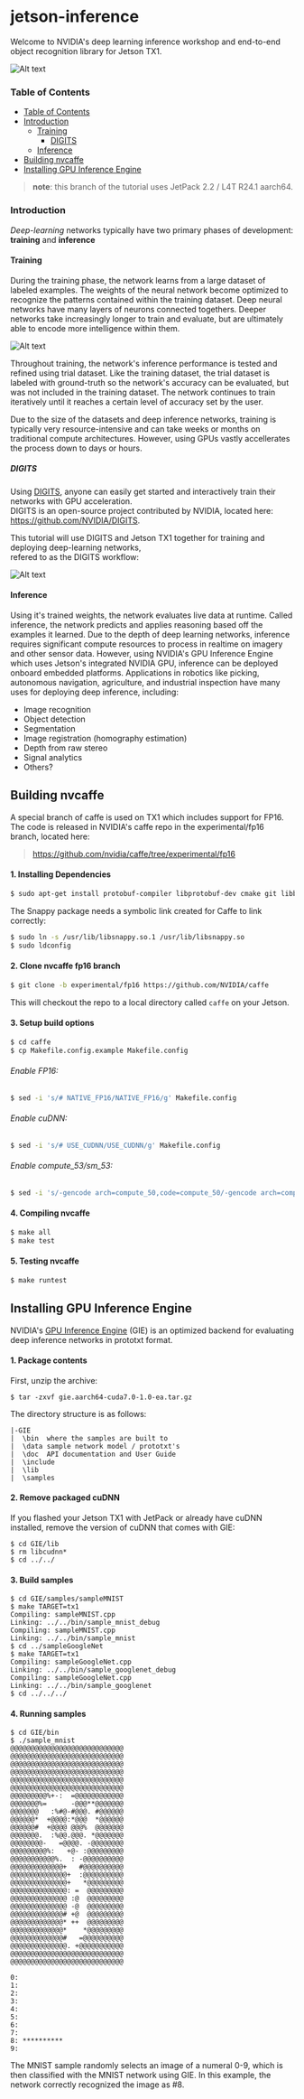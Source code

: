 # jetson-inference
Welcome to NVIDIA's deep learning inference workshop and end-to-end object recognition library for Jetson TX1.


![Alt text](https://a70ad2d16996820e6285-3c315462976343d903d5b3a03b69072d.ssl.cf2.rackcdn.com/0e7182cddd632abe6832849776204911)


### Table of Contents

* [Table of Contents](#table-of-contents)
* [Introduction](#introduction)
    * [Training](#training)
      * [DIGITS](#digits)
    * [Inference](#inference)
* [Building nvcaffe](#building-nvcaffe)
* [Installing GPU Inference Engine](#installing-gpu-inference-engine)

> **note**:  this branch of the tutorial uses 
>        JetPack 2.2 / L4T R24.1 aarch64.

### Introduction

*Deep-learning* networks typically have two primary phases of development:   **training** and **inference**

#### Training
During the training phase, the network learns from a large dataset of labeled examples.  The weights of the neural network become optimized to recognize the patterns contained within the training dataset.  Deep neural networks have many layers of neurons connected togethers.  Deeper networks take increasingly longer to train and evaluate, but are ultimately able to encode more intelligence within them.

![Alt text](https://a70ad2d16996820e6285-3c315462976343d903d5b3a03b69072d.ssl.cf2.rackcdn.com/fd4ba9e7e68b76fc41c8312856c7d0ad)

Throughout training, the network's inference performance is tested and refined using trial dataset. Like the training dataset, the trial dataset is labeled with ground-truth so the network's accuracy can be evaluated, but was not included in the training dataset.  The network continues to train iteratively until it reaches a certain level of accuracy set by the user.

Due to the size of the datasets and deep inference networks, training is typically very resource-intensive and can take weeks or months on traditional compute architectures.  However, using GPUs vastly accellerates the process down to days or hours.  

##### DIGITS

Using [DIGITS](https://developer.nvidia.com/digits), anyone can easily get started and interactively train their networks with GPU acceleration.  <br />DIGITS is an open-source project contributed by NVIDIA, located here: https://github.com/NVIDIA/DIGITS. 

This tutorial will use DIGITS and Jetson TX1 together for training and deploying deep-learning networks, <br />refered to as the DIGITS workflow:

![Alt text](https://a70ad2d16996820e6285-3c315462976343d903d5b3a03b69072d.ssl.cf2.rackcdn.com/90bde1f85a952157b914f75a9f8739c2)


#### Inference
Using it's trained weights, the network evaluates live data at runtime.  Called inference, the network predicts and applies reasoning based off the examples it learned.  Due to the depth of deep learning networks, inference requires significant compute resources to process in realtime on imagery and other sensor data.  However, using NVIDIA's GPU Inference Engine which uses Jetson's integrated NVIDIA GPU, inference can be deployed onboard embedded platforms.  Applications in robotics like picking, autonomous navigation, agriculture, and industrial inspection have many uses for deploying deep inference, including:

  - Image recognition
  - Object detection
  - Segmentation 
  - Image registration (homography estimation)
  - Depth from raw stereo
  - Signal analytics
  - Others?


## Building nvcaffe

A special branch of caffe is used on TX1 which includes support for FP16.<br />
The code is released in NVIDIA's caffe repo in the experimental/fp16 branch, located here:
> https://github.com/nvidia/caffe/tree/experimental/fp16

#### 1. Installing Dependencies

``` bash
$ sudo apt-get install protobuf-compiler libprotobuf-dev cmake git libboost-thread1.55-dev libgflags-dev libgoogle-glog-dev libhdf5-dev libatlas-dev libatlas-base-dev libatlas3-base liblmdb-dev libleveldb-dev
```

The Snappy package needs a symbolic link created for Caffe to link correctly:

``` bash
$ sudo ln -s /usr/lib/libsnappy.so.1 /usr/lib/libsnappy.so
$ sudo ldconfig
```

#### 2. Clone nvcaffe fp16 branch

``` bash
$ git clone -b experimental/fp16 https://github.com/NVIDIA/caffe
```

This will checkout the repo to a local directory called `caffe` on your Jetson.

#### 3. Setup build options

``` bash
$ cd caffe
$ cp Makefile.config.example Makefile.config
```

###### Enable FP16:

``` bash
$ sed -i 's/# NATIVE_FP16/NATIVE_FP16/g' Makefile.config
```

###### Enable cuDNN:

``` bash
$ sed -i 's/# USE_CUDNN/USE_CUDNN/g' Makefile.config
```

###### Enable compute_53/sm_53:

``` bash 
$ sed -i 's/-gencode arch=compute_50,code=compute_50/-gencode arch=compute_53,code=sm_53 -gencode arch=compute_53,code=compute_53/g' Makefile.config
```

#### 4. Compiling nvcaffe

``` bash
$ make all
$ make test
```

#### 5. Testing nvcaffe

``` bash
$ make runtest
```

## Installing GPU Inference Engine

NVIDIA's [GPU Inference Engine](https://developer.nvidia.com/gie) (GIE) is an optimized backend for evaluating deep inference networks in prototxt format.

#### 1. Package contents

First, unzip the archive:
```
$ tar -zxvf gie.aarch64-cuda7.0-1.0-ea.tar.gz
```

The directory structure is as follows:
```
|-GIE
|  \bin  where the samples are built to
|  \data sample network model / prototxt's
|  \doc  API documentation and User Guide
|  \include
|  \lib 
|  \samples 
```

#### 2. Remove packaged cuDNN

If you flashed your Jetson TX1 with JetPack or already have cuDNN installed, remove the version of cuDNN that comes with GIE:

```
$ cd GIE/lib
$ rm libcudnn*
$ cd ../../
```

#### 3. Build samples

````
$ cd GIE/samples/sampleMNIST
$ make TARGET=tx1
Compiling: sampleMNIST.cpp
Linking: ../../bin/sample_mnist_debug
Compiling: sampleMNIST.cpp
Linking: ../../bin/sample_mnist
$ cd ../sampleGoogleNet
$ make TARGET=tx1
Compiling: sampleGoogleNet.cpp
Linking: ../../bin/sample_googlenet_debug
Compiling: sampleGoogleNet.cpp
Linking: ../../bin/sample_googlenet
$ cd ../../../
````

#### 4. Running samples

````
$ cd GIE/bin
$ ./sample_mnist
@@@@@@@@@@@@@@@@@@@@@@@@@@@@
@@@@@@@@@@@@@@@@@@@@@@@@@@@@
@@@@@@@@@@@@@@@@@@@@@@@@@@@@
@@@@@@@@@@@@@@@@@@@@@@@@@@@@
@@@@@@@@@@@@@@@@@@@@@@@@@@@@
@@@@@@@@@@@@@@@@@@@@@@@@@@@@
@@@@@@@@@%+-:  =@@@@@@@@@@@@
@@@@@@@%=      -@@@**@@@@@@@
@@@@@@@   :%#@-#@@@. #@@@@@@
@@@@@@*  +@@@@:*@@@  *@@@@@@
@@@@@@#  +@@@@ @@@%  @@@@@@@
@@@@@@@.  :%@@.@@@. *@@@@@@@
@@@@@@@@-   =@@@@. -@@@@@@@@
@@@@@@@@@%:   +@- :@@@@@@@@@
@@@@@@@@@@@%.  : -@@@@@@@@@@
@@@@@@@@@@@@@+   #@@@@@@@@@@
@@@@@@@@@@@@@@+  :@@@@@@@@@@
@@@@@@@@@@@@@@+   *@@@@@@@@@
@@@@@@@@@@@@@@: =  @@@@@@@@@
@@@@@@@@@@@@@@ :@  @@@@@@@@@
@@@@@@@@@@@@@@ -@  @@@@@@@@@
@@@@@@@@@@@@@# +@  @@@@@@@@@
@@@@@@@@@@@@@* ++  @@@@@@@@@
@@@@@@@@@@@@@*    *@@@@@@@@@
@@@@@@@@@@@@@#   =@@@@@@@@@@
@@@@@@@@@@@@@@. +@@@@@@@@@@@
@@@@@@@@@@@@@@@@@@@@@@@@@@@@
@@@@@@@@@@@@@@@@@@@@@@@@@@@@

0:
1:
2:
3:
4:
5:
6:
7:
8: **********
9:
````
The MNIST sample randomly selects an image of a numeral 0-9, which is then classified with the MNIST network using GIE.  In this example, the network correctly recognized the image as #8.

